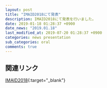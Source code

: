 ```yaml
---
layout: post
title: "IMAID2018にて発表"
description: IMAID2018にて発表を行いました。
date: 2019-01-18 01:28:37 +0900
date_news: "2019.01.18"
last_modified_at: 2019-07-20 01:28:37 +0900
categories: news presentation
sub_categories: oral
comments: true
---
```


## 関連リンク

[IMAID2018](https://imaid2018.jimdofree.com/){:target="_blank"}

